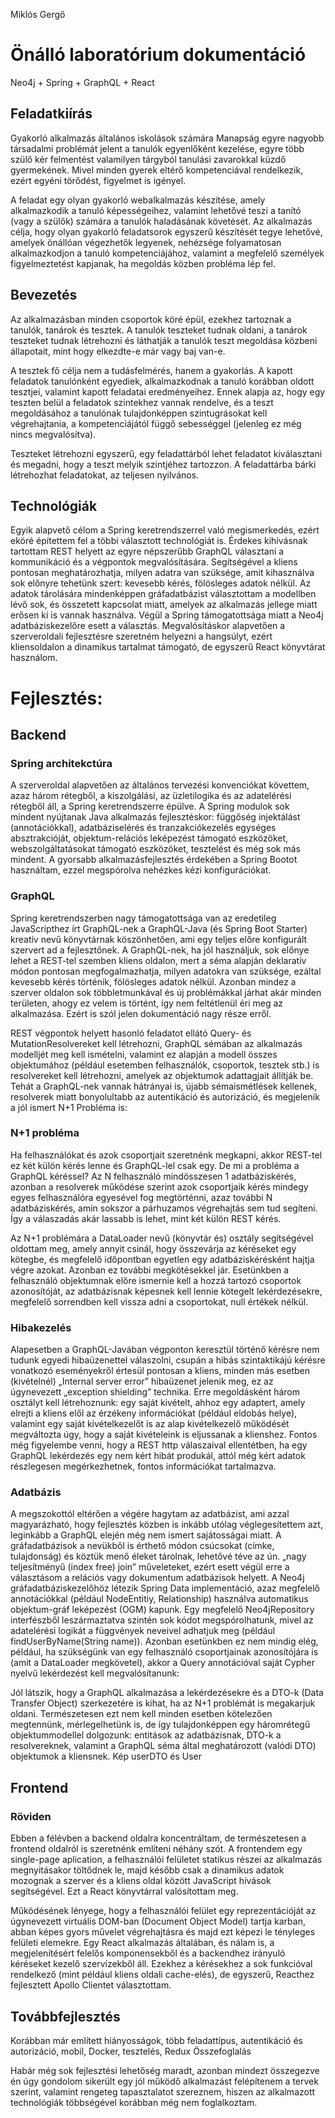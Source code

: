 Miklós Gergő 
# Önálló laboratórium dokumentáció

Neo4j + Spring + GraphQL + React

## Feladatkiírás
Gyakorló alkalmazás általános iskolások számára
Manapság egyre nagyobb társadalmi problémát jelent a tanulók egyenlőként kezelése, egyre több szülő kér felmentést valamilyen tárgyból tanulási zavarokkal küzdő gyermekének. Mivel minden gyerek eltérő kompetenciával rendelkezik, ezért egyéni törődést, figyelmet is igényel.

A feladat egy olyan gyakorló webalkalmazás készítése, amely alkalmazkodik a tanuló képességeihez, valamint lehetővé teszi a tanító (vagy a szülők) számára a tanulók haladásának követését. Az alkalmazás célja, hogy olyan gyakorló feladatsorok egyszerű készítését tegye lehetővé, amelyek önállóan végezhetők legyenek, nehézsége folyamatosan alkalmazkodjon a tanuló kompetenciájához, valamint a megfelelő személyek figyelmeztetést kapjanak, ha megoldás közben probléma lép fel.

## Bevezetés
Az alkalmazásban minden csoportok köré épül, ezekhez tartoznak a tanulók, tanárok és tesztek. A tanulók teszteket tudnak oldani, a tanárok teszteket tudnak létrehozni és láthatják a tanulók teszt megoldása közbeni állapotait, mint hogy elkezdte-e már vagy baj van-e.

A tesztek fő célja nem a tudásfelmérés, hanem a gyakorlás. A kapott feladatok tanulónként egyediek, alkalmazkodnak a tanuló korábban oldott tesztjei, valamint kapott feladatai eredményeihez. Ennek alapja az, hogy egy teszten belül a feladatok szintekhez vannak rendelve, és a teszt megoldásához a tanulónak tulajdonképpen szintugrásokat kell végrehajtania, a kompetenciájától függő sebességgel (jelenleg ez még nincs megvalósítva).

Teszteket létrehozni egyszerű, egy feladattárból lehet feladatot kiválasztani és megadni, hogy a teszt melyik szintjéhez tartozzon. A feladattárba bárki létrehozhat feladatokat, az teljesen nyilvános.

## Technológiák
Egyik alapvető célom a Spring keretrendszerrel való megismerkedés, ezért eköré építettem fel a többi választott technológiát is. Érdekes kihívásnak tartottam REST helyett az egyre népszerűbb GraphQL választani a kommunikáció és a végpontok megvalósítására. Segítségével a kliens pontosan meghatározhatja, milyen adatra van szüksége, amit kihasználva sok előnyre tehetünk szert: kevesebb kérés, fölösleges adatok nélkül. Az adatok tárolására mindenképpen gráfadatbázist választottam a modellben lévő sok, és összetett kapcsolat miatt, amelyek az alkalmazás jellege miatt erősen ki is vannak használva. Végül a Spring támogatottsága miatt a Neo4j adatbáziskezelőre esett a választás. Megvalósításkor alapvetően a szerveroldali fejlesztésre szeretném helyezni a hangsúlyt, ezért kliensoldalon a dinamikus tartalmat támogató, de egyszerű React könyvtárat használom. 

# Fejlesztés:
## Backend

### Spring architekctúra
A szerveroldal alapvetően az általános tervezési konvenciókat követtem, azaz három rétegből, a kiszolgálási, az üzletilogika és az adatelérési rétegből áll, a Spring keretrendszerre épülve. A Spring modulok sok mindent nyújtanak Java alkalmazás fejlesztéskor: függőség injektálást (annotációkkal), adatbáziselérés és tranzakciókezelés egységes absztrakcióját, objektum-relációs leképezést támogató eszközöket, webszolgáltatásokat támogató eszközöket, tesztelést és még sok más mindent.
A gyorsabb alkalmazásfejlesztés érdekében a Spring Bootot használtam, ezzel megspórolva nehézkes kézi konfigurációkat.

### GraphQL 
Spring keretrendszerben nagy támogatottsága van az eredetileg JavaScripthez írt GraphQL-nek a GraphQL-Java (és Spring Boot Starter) kreatív nevű könyvtárnak köszönhetően, ami egy teljes előre konfigurált szervert ad a fejlesztőnek. A GraphQL-nek, ha jól használjuk, sok előnye lehet a REST-tel szemben kliens oldalon, mert a séma alapján deklaratív módon pontosan megfogalmazhatja, milyen adatokra van szüksége, ezáltal kevesebb kérés történik, fölösleges adatok nélkül. Azonban mindez a szerver oldalon sok többletmunkával és új problémákkal járhat akár minden területen, ahogy ez velem is történt, így nem feltétlenül éri meg az alkalmazása. Ezért is szól jelen dokumentáció nagy része erről.

REST végpontok helyett hasonló feladatot ellátó Query- és MutationResolvereket kell létrehozni, GraphQL sémában az alkalmazás modelljét meg kell ismételni, valamint ez alapján a modell összes objektumához (például esetemben felhasználók, csoportok, tesztek stb.) is resolvereket kell létrehozni, amelyek az objektumok adattagjait állítják be.
Tehát a GraphQL-nek vannak hátrányai is, újabb sémaismétlések kellenek, resolverek miatt bonyolultabb az autentikáció és autorizáció, és megjelenik a jól ismert N+1 Probléma is:

### N+1 probléma
Ha felhasználókat és azok csoportjait szeretnénk megkapni, akkor REST-tel ez két külön kérés lenne és GraphQL-lel csak egy. De mi a probléma a GraphQL kéréssel? Az N felhasználó mindösszesen 1 adatbáziskérés, azonban a resolverek működése szerint azok csoportjaik kérés mindegy egyes felhasználóra egyesével fog megtörténni, azaz további N adatbáziskérés, amin sokszor a párhuzamos végrehajtás sem tud segíteni. Így a válaszadás akár lassabb is lehet, mint két külön REST kérés.

Az N+1 problémára a DataLoader nevű (könyvtár és) osztály segítségével oldottam meg, amely annyit csinál, hogy összevárja az kéréseket egy kötegbe, és megfelelő időpontban egyetlen egy adatbáziskérésként hajtja végre azokat. Azonban ez további megkötésekkel jár. Esetünkben a felhasználó objektumnak előre ismernie kell a hozzá tartozó csoportok azonosítóját, az  adatbázisnak képesnek kell lennie kötegelt lekérdezésekre, megfelelő sorrendben kell vissza adni a csoportokat, null értékek nélkül.

### Hibakezelés
Alapesetben a GraphQL-Javában végponton keresztül történő kérésre nem tudunk egyedi hibaüzenettel válaszolni, csupán a hibás szintaktikájú kérésre vonatkozó eseményekről értesül pontosan a kliens, minden más esetben (kivételnél) „Internal server error” hibaüzenet jelenik meg, ez az úgynevezett „exception shielding” technika. Erre megoldásként három osztályt kell létrehoznunk: egy saját kivételt, ahhoz egy adaptert, amely elrejti a kliens elől az érzékeny információkat (például eldobás helye), valamint egy saját kivételkezelőt is az alap kivételkezelő működését megváltozta úgy, hogy a saját kivételeink is eljussanak a klienshez.
Fontos még figyelembe venni, hogy a REST http válaszaival ellentétben, ha egy GraphQL lekérdezés egy nem kért hibát produkál, attól még kért adatok részlegesen megérkezhetnek, fontos információkat tartalmazva.

### Adatbázis 
A megszokottól eltérően a végére hagytam az adatbázist, ami azzal magyarázható, hogy fejlesztés közben is inkább utólag véglegesítettem azt, leginkább a GraphQL elején még nem ismert sajátosságai miatt.
A gráfadatbázisok a nevükből is érthető módon csúcsokat (címke, tulajdonság) és köztük menő éleket tárolnak, lehetővé téve az ún. „nagy teljesítményű (index free) join” műveleteket, ezért esett végül erre a választásom a relációs vagy dokumentum adatbázisok helyett.
A Neo4j gráfadatbáziskezelőhöz létezik Spring Data implementáció, azaz megfelelő annotációkkal (például NodeEntitiy, Relationship) használva automatikus objektum-gráf leképezést (OGM) kapunk. Egy megfelelő Neo4jRepository interfészből leszármaztatva szintén sok kódot megspórolhatunk, mivel az adatelérési logikát a függvények neveivel adhatjuk meg (például findUserByName(String name)). Azonban esetünkben ez nem mindig elég, például, ha szükségünk van egy felhasználó csoportjainak azonosítójára is (amit a DataLoader megkövetel), akkor a Query annotációval saját Cypher nyelvű lekérdezést kell megvalósítanunk:


Jól látszik, hogy a GraphQL alkalmazása a lekérdezésekre és a DTO-k (Data Transfer Object) szerkezetére is kihat, ha az N+1 problémát is megakarjuk oldani. Természetesen ezt nem kell minden esetben kötelezően megtennünk, mérlegelhetünk is, de így tulajdonképpen egy háromrétegű objektummodellel dolgozunk: entitások az adatbázisnak, DTO-k a resolvereknek, valamint a GraphQL séma által meghatározott (valódi DTO) objektumok a kliensnek.
Kép userDTO és User

## Frontend

### Röviden
Ebben a félévben a backend oldalra koncentráltam, de természetesen a frontend oldalról is szeretnénk említeni néhány szót. A frontendem egy single-page aplication, a felhasználói felületet statikus részei az alkalmazás megnyitásakor töltődnek le, majd később csak a dinamikus adatok mozognak a szerver és a kliens oldal között JavaScript hívások segítségével. Ezt a React könyvtárral valósítottam meg.

Működésének lényege, hogy a felhasználói felület egy reprezentációját az úgynevezett virtuális DOM-ban (Document Object Model) tartja karban, abban képes gyors művelet végrehajtásra és  majd ezt képezi le tényleges felületi elemekre. Egy React alkalmazás általában, és nálam is, a megjelenítésért felelős komponensekből és a backendhez irányuló kéréseket kezelő szervízekből áll. Ezekhez a kérésekhez a sok funkcióval rendelkező (mint például kliens oldali cache-elés), de egyszerű, Reacthez fejlesztett Apollo Clientet választottam.


## Továbbfejlesztés
Korábban már említett hiányosságok, több feladattípus, autentikáció és autorizáció, mobil, Docker, tesztelés, Redux
Összefoglalás

Habár még sok fejlesztési lehetőség maradt, azonban mindezt összegezve én úgy gondolom sikerült egy jól működő alkalmazást felépítenem a tervek szerint, valamint rengeteg tapasztalatot szereznem, hiszen az alkalmazott technológiák többségével korábban még nem foglalkoztam.

